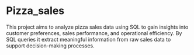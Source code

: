 # Pizza_sales
This project aims to analyze pizza sales data using SQL to gain insights into customer preferences, sales performance, and operational efficiency. By SQL queries it extract meaningful information from raw sales data to support decision-making processes.
